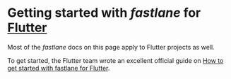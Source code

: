 # Getting started with _fastlane_ for [Flutter](https://flutter.io/)

Most of the _fastlane_ docs on this page apply to Flutter projects as well. 

To get started, the Flutter team wrote an excellent official guide on [How to get started with fastlane for Flutter](https://flutter.io/fastlane-cd/).
